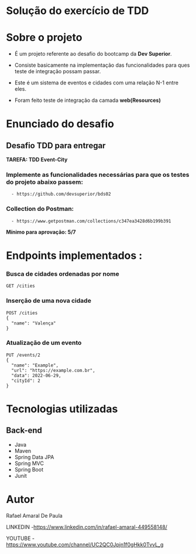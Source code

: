 # Solução do exercício de TDD

# Sobre o projeto

 - É um projeto referente ao desafio do bootcamp da **Dev Superior**.
 
 - Consiste basicamente na implementação das funcionalidades para ques teste de integração possam passar.
 
 - Este é um sistema de eventos e cidades com uma relação N-1 entre eles.
 
 - Foram feito teste de integração da camada **web(Resources)**

# Enunciado do desafio 
  ## Desafio TDD para entregar
  **TAREFA: TDD Event-City**

  ### Implemente as funcionalidades necessárias para que os testes do projeto abaixo passem:
      - https://github.com/devsuperior/bds02

  ### Collection do Postman:
      - https://www.getpostman.com/collections/c347ea3428d6b199b391

  **Mínimo para aprovação: 5/7**

# Endpoints implementados :

  ### Busca de cidades ordenadas por nome
  ```
  GET /cities
  ```

  ### Inserção de uma nova cidade
  ```
  POST /cities
  {
    "name": "Valença"
  }
  ```

  ### Atualização de um evento
  ```
  PUT /events/2
  {
    "name": "Example",
    "url": "https://example.com.br",
    "data": 2022-06-29,
    "cityId": 2
  }
  ```

# Tecnologias utilizadas 
 
## Back-end 
- Java
- Maven 
- Spring Data JPA
- Spring MVC
- Spring Boot
- Junit 
  
# Autor 
 
Rafael Amaral De Paula

LINKEDIN
-https://www.linkedin.com/in/rafael-amaral-449558148/

YOUTUBE
-https://www.youtube.com/channel/UC2QC0Jpjn1f0gHkk0TvvL_g


